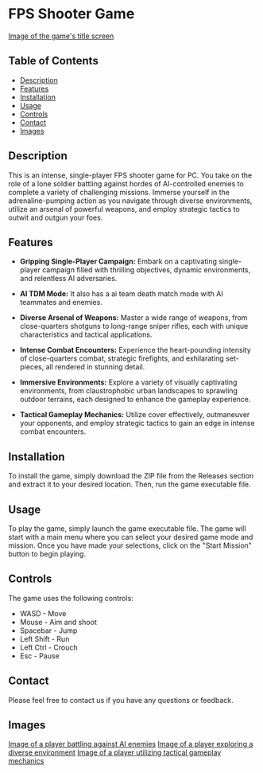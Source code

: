 # FPS Shooter Game

[Image of the game's title screen](https://github.com/OmKumar07/Fps-Shooter-Unity/blob/main/Screenshots/screenshot(53).png?raw=true)

## Table of Contents

* [Description](#description)
* [Features](#features)
* [Installation](#installation)
* [Usage](#usage)
* [Controls](#controls)
* [Contact](#contact)
* [Images](#images)

## Description

This is an intense, single-player FPS shooter game for PC. You take on the role of a lone soldier battling against hordes of AI-controlled enemies to complete a variety of challenging missions. Immerse yourself in the adrenaline-pumping action as you navigate through diverse environments, utilize an arsenal of powerful weapons, and employ strategic tactics to outwit and outgun your foes.

## Features

* **Gripping Single-Player Campaign:** Embark on a captivating single-player campaign filled with thrilling objectives, dynamic environments, and relentless AI adversaries.

* **AI TDM Mode:** It also has a ai team death match mode with AI teammates and enemies.

* **Diverse Arsenal of Weapons:** Master a wide range of weapons, from close-quarters shotguns to long-range sniper rifles, each with unique characteristics and tactical applications.

* **Intense Combat Encounters:** Experience the heart-pounding intensity of close-quarters combat, strategic firefights, and exhilarating set-pieces, all rendered in stunning detail.

* **Immersive Environments:** Explore a variety of visually captivating environments, from claustrophobic urban landscapes to sprawling outdoor terrains, each designed to enhance the gameplay experience.

* **Tactical Gameplay Mechanics:** Utilize cover effectively, outmaneuver your opponents, and employ strategic tactics to gain an edge in intense combat encounters.

## Installation

To install the game, simply download the ZIP file from the Releases section and extract it to your desired location. Then, run the game executable file.

## Usage

To play the game, simply launch the game executable file. The game will start with a main menu where you can select your desired game mode and mission. Once you have made your selections, click on the "Start Mission" button to begin playing.

## Controls

The game uses the following controls:

* WASD - Move
* Mouse - Aim and shoot
* Spacebar - Jump
* Left Shift - Run
* Left Ctrl - Crouch
* Esc - Pause



## Contact

Please feel free to contact us if you have any questions or feedback.

## Images

[Image of a player battling against AI enemies](https://example.com/enemies.png)
[Image of a player exploring a diverse environment](https://example.com/environment.png)
[Image of a player utilizing tactical gameplay mechanics](https://example.com/tactics.png)

